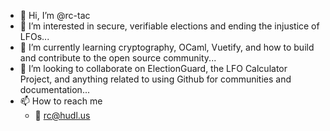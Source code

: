 - 👋 Hi, I’m @rc-tac
- 👀 I’m interested in secure, verifiable elections and ending the injustice of LFOs...
- 🌱 I’m currently learning cryptography, OCaml, Vuetify, and how to build and contribute to the open source community...
- 💞️ I’m looking to collaborate on ElectionGuard, the LFO Calculator Project, and anything related to using Github for communities and documentation...
- 📫 How to reach me 
   -  📩 rc@hudl.us

<!---
rc-tac/rc-tac is a ✨ special ✨ repository because its `README.md` (this file) appears on your GitHub profile.
You can click the Preview link to take a look at your changes.
--->
